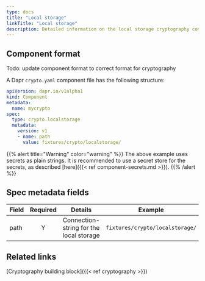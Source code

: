 ```yaml
---
type: docs
title: "Local storage"
linkTitle: "Local storage"
description: Detailed information on the local storage cryptography component
---
```


## Component format

Todo: update component format to correct format for cryptography

A Dapr `crypto.yaml` component file has the following structure:

```yaml
apiVersion: dapr.io/v1alpha1
kind: Component
metadata:
  name: mycrypto
spec:
  type: crypto.localstorage
  metadata:
    version: v1
    - name: path
      value: fixtures/crypto/localstorage/
```

{{% alert title="Warning" color="warning" %}}
The above example uses secrets as plain strings. It is recommended to use a secret store for the secrets, as described [here]({{< ref component-secrets.md >}}).
{{% /alert %}}

## Spec metadata fields

| Field              | Required | Details | Example |
|--------------------|:--------:|---------|---------|
| path               | Y        | Connection-string for the local storage  | `fixtures/crypto/localstorage/`

## Related links
[Cryptography building block]({{< ref cryptography >}})
